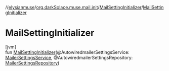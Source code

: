 //[elysianmuse](../../../index.md)/[org.darkSolace.muse.mail.init](../index.md)/[MailSettingInitializer](index.md)/[MailSettingInitializer](-mail-setting-initializer.md)

# MailSettingInitializer

[jvm]\
fun [MailSettingInitializer](-mail-setting-initializer.md)(@AutowiredmailerSettingsService: [MailerSettingsService](../../org.darkSolace.muse.mail.service/-mailer-settings-service/index.md), @AutowiredmailerSettingsRepository: [MailerSettingsRepository](../../org.darkSolace.muse.mail.repository/-mailer-settings-repository/index.md))
